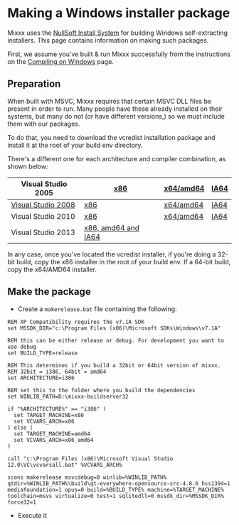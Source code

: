 # Making a Windows installer package

Mixxx uses the [NullSoft Install System](http://nsis.sourceforge.net/)
for building Windows self-extracting installers. This page contains
information on making such packages.

First, we assume you've built & run Mixxx successfully from the
instructions on the [Compiling on Windows](Compiling%20on%20Windows)
page.

## Preparation

When built with MSVC, Mixxx requires that certain MSVC DLL files be
present in order to run. Many people have these already installed on
their systems, but many do not (or have different versions,) so we must
include them with our packages.

To do that, you need to download the vcredist installation package and
install it at the root of your build env directory.

There's a different one for each architecture and compiler combination,
as shown below:

| Visual Studio 2005                                                                                                                 | [x86](http://www.microsoft.com/downloads/details.aspx?displaylang=en&FamilyID=200b2fd9-ae1a-4a14-984d-389c36f85647) | [x64/amd64](http://www.microsoft.com/downloads/details.aspx?displaylang=en&FamilyID=eb4ebe2d-33c0-4a47-9dd4-b9a6d7bd44da) | [IA64](http://www.microsoft.com/downloads/details.aspx?displaylang=en&FamilyID=747aad7c-5d6b-4432-8186-85df93dd51a9) |
| ---------------------------------------------------------------------------------------------------------------------------------- | ------------------------------------------------------------------------------------------------------------------- | ------------------------------------------------------------------------------------------------------------------------- | -------------------------------------------------------------------------------------------------------------------- |
| [Visual Studio 2008](http://www.microsoft.com/downloads/details.aspx?displaylang=en&FamilyID=f3fbb04e-92c2-4701-b4ba-92e26e408569) | [x86](http://www.microsoft.com/downloads/details.aspx?displaylang=en&FamilyID=a5c84275-3b97-4ab7-a40d-3802b2af5fc2) | [x64/amd64](http://www.microsoft.com/downloads/details.aspx?displaylang=en&FamilyID=ba9257ca-337f-4b40-8c14-157cfdffee4e) | [IA64](http://www.microsoft.com/downloads/details.aspx?displaylang=en&FamilyID=dcc211e6-ab82-41d6-8dec-c79937393fe8) |
| Visual Studio 2010                                                                                                                 | [x86](http://www.microsoft.com/download/en/details.aspx?id=8328)                                                    | [x64/amd64](http://www.microsoft.com/download/en/details.aspx?id=13523)                                                   | [IA64](http://www.microsoft.com/download/en/details.aspx?id=21051)                                                   |
| Visual Studio 2013                                                                                                                 | [x86, amd64 and IA64](https://www.microsoft.com/en-gb/download/details.aspx?id=40784)                               |                                                                                                                           |                                                                                                                      |

In any case, once you've located the vcredist installer, if you're doing
a 32-bit build, copy the x86 installer in the root of your build env. If
a 64-bit build, copy the x64/AMD64 installer.

## Make the package

  - Create a `makerelease.bat` file containing the following:

<!-- end list -->

    REM XP Compatibility requires the v7.1A SDK
    set MSSDK_DIR="c:\Program Files (x86)\Microsoft SDKs\Windows\v7.1A"
    
    REM this can be either release or debug. For development you want to use debug
    set BUILD_TYPE=release
    
    REM This determines if you build a 32bit or 64bit version of mixxx. 
    REM 32bit = i386, 64bit = amd64
    set ARCHITECTURE=i386
    
    REM set this to the folder where you build the dependencies
    set WINLIB_PATH=D:\mixxx-buildserver32
    
    if "%ARCHITECTURE%" == "i386" (
      set TARGET_MACHINE=x86
      set VCVARS_ARCH=x86
    ) else ( 
      set TARGET_MACHINE=amd64
      set VCVARS_ARCH=x86_amd64
    )
    
    call "c:\Program Files (x86)\Microsoft Visual Studio 12.0\VC\vcvarsall.bat" %VCVARS_ARCH%
    
    scons makerelease msvcdebug=0 winlib=%WINLIB_PATH% qtdir=%WINLIB_PATH%\build\qt-everywhere-opensource-src-4.8.6 hss1394=1 mediafoundation=1 opus=0 build=%BUILD_TYPE% machine=%TARGET_MACHINE% toolchain=msvs virtualize=0 test=1 sqlitedll=0 mssdk_dir=%MSSDK_DIR% force32=1

  - Execute it

